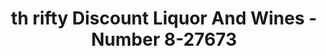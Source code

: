 ---
f_zip-code: 71105
f_state-code: LA
title: th rifty Discount Liquor And Wines - Number 8-27673
f_phone: 318-865-8408
f_city-only: Shreveport
f_address: 3434 Youree Drive Shreveport
f_location-unique-id: '27673'
slug: th-rifty-discount-liquor-and-wines---number-8-27673
updated-on: '2024-05-30T13:46:58.046Z'
created-on: '2024-05-30T13:36:59.803Z'
published-on: '2024-05-30T13:54:32.469Z'
f_city-state: cms/city/shreveport-la.md
f_company: cms/company/th-rifty-discount-liquor-and-wines---number-8.md
f_state: cms/state/louisiana.md
layout: '[payday-loan].html'
tags: payday-loan
---
